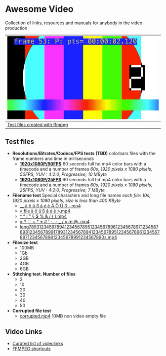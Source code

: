 # Awesome Video 

Collection of links, resources and manuals for anybody in the video production

|![screenshot](test_files/video.gif)|
| -------------        |
| [Test files created with ffmpeg](ffmpeg.md) |



## Test files

- **Resolutions/Bitrates/Codecs/FPS tests (TBD)**
  colorbars files with the frame numbers and time in milliseconds
  - [**1920x1080P/50FPS**](raw/master/test_files/50.mp4) 60 seconds full hd mp4 color bars with a timecode and a number of frames
    *60s, 1920 pixels x 1080 pixels, 50FPS, YUV : 4:2:0, Progressive, 10 MByte*
  - [**1920x1080P/25FPS**](raw/master/test_files/25.mp4) 60 seconds full hd mp4 color bars with a timecode and a number of frames
    *60s, 1920 pixels x 1080 pixels, 25FPS, YUV : 4:2:0, Progressive, 7 MByte*
- **Filename test** Special characters and long file names
  *each file: 10s, 1920 pixels x 1080 pixels, size is less than 400 KByte*
    - [__  ä ö ü ß â é è Ä Ö Ü ß -.mp4](https://github.com/vidanov/video/raw/master/test_files/characters/%3D%20%3F%20%60%20´%20%2B%20*%20±%20%20%23%20'%20%3B%20%2C%20%20-%20_%20:%20«%20æ%20%40%20.mp4)
    - [« file ä ö ü ß â é è  ».mp4](https://github.com/vidanov/video/raw/master/test_files/characters/«%20file%20ä%20ö%20ü%20ß%20â%20é%20è%20%20».mp4)
    - [^ ° ! " § $ % & / ( ).mp4](https://github.com/vidanov/video/raw/master/test_files/characters/%5E%20°%20!%20%22%20§%20%24%20%25%20%26%20:%20(%20).mp4)
    - [= ? ` ´ + * ±  # ' ; ,  - _ / « æ @ .mp4](https://github.com/vidanov/video/raw/master/test_files/characters/%3D%20%3F%20%60%20´%20%2B%20*%20±%20%20%23%20'%20%3B%20%2C%20%20-%20_%20:%20«%20æ%20%40%20.mp4)
    - [long7893123456789412345678951234567896123456789712345678981234567899178931234567894123456789512345678961234567897123456789812345678991234567890s.mp4](https://github.com/vidanov/video/raw/master/test_files/characters/long7893123456789412345678951234567896123456789712345678981234567899178931234567894123456789512345678961234567897123456789812345678991234567890s.mp4)
- **Filesize test**
  - 100MB
  - 1Gb
  - 2GB
  - 4GB
  - 6GB
- **Stitching test. Number of files** 
  - 2
  - 10
  - 20
  - 30
  - 40
  - 50
- **Corrupted file test**
  - [corrupted.mp4](https://github.com/vidanov/video/raw/master/test_files/corrupted.mp4) 10MB non video empty file


## Video Links

- [Curated list of videolinks](Video_Links.md)
- [FFMPEG shortcuts](ffmpeg.md)


